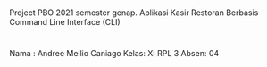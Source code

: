 #
Project PBO 2021 semester genap.
Aplikasi Kasir Restoran Berbasis Command Line Interface (CLI)

#
Nama : Andree Meilio Caniago
Kelas: XI RPL 3
Absen: 04
